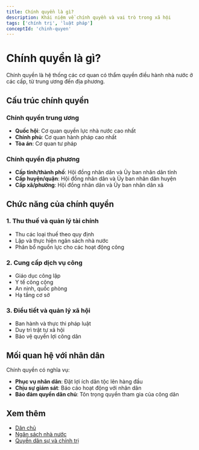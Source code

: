 ```yaml
---
title: Chính quyền là gì?
description: Khái niệm về chính quyền và vai trò trong xã hội
tags: ['chính trị', 'luật pháp']
conceptId: 'chinh-quyen'
---
```


# Chính quyền là gì?

Chính quyền là hệ thống các cơ quan có thẩm quyền điều hành nhà nước ở các cấp, từ trung ương đến địa phương.

## Cấu trúc chính quyền

### Chính quyền trung ương
- **Quốc hội**: Cơ quan quyền lực nhà nước cao nhất
- **Chính phủ**: Cơ quan hành pháp cao nhất
- **Tòa án**: Cơ quan tư pháp

### Chính quyền địa phương
- **Cấp tỉnh/thành phố**: Hội đồng nhân dân và Ủy ban nhân dân tỉnh
- **Cấp huyện/quận**: Hội đồng nhân dân và Ủy ban nhân dân huyện
- **Cấp xã/phường**: Hội đồng nhân dân và Ủy ban nhân dân xã

## Chức năng của chính quyền

### 1. Thu thuế và quản lý tài chính
- Thu các loại thuế theo quy định
- Lập và thực hiện ngân sách nhà nước
- Phân bổ nguồn lực cho các hoạt động công

### 2. Cung cấp dịch vụ công
- Giáo dục công lập
- Y tế công cộng
- An ninh, quốc phòng
- Hạ tầng cơ sở

### 3. Điều tiết và quản lý xã hội
- Ban hành và thực thi pháp luật
- Duy trì trật tự xã hội
- Bảo vệ quyền lợi công dân

## Mối quan hệ với nhân dân

Chính quyền có nghĩa vụ:
- **Phục vụ nhân dân**: Đặt lợi ích dân tộc lên hàng đầu
- **Chịu sự giám sát**: Báo cáo hoạt động với nhân dân
- **Bảo đảm quyền dân chủ**: Tôn trọng quyền tham gia của công dân

## Xem thêm

- [Dân chủ](/knowledge-base/dan-chu)
- [Ngân sách nhà nước](/knowledge-base/ngan-sach-nha-nuoc)
- [Quyền dân sự và chính trị](/knowledge-base/quyen-dan-su-chinh-tri)